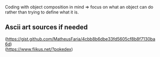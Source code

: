 Coding with object composition in mind => focus on what an object can do rather than trying to define what it is.  

## Ascii art sources if needed
(https://gist.github.com/MatheusFaria/4cbb8b6dbe33fd5605cf8b8f7130ba6d)  
(https://www.fiikus.net/?pokedex)